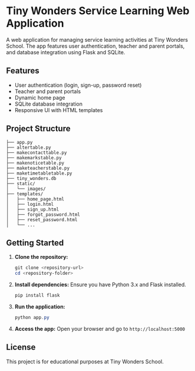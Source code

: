 # Tiny Wonders Service Learning Web Application

A web application for managing service learning activities at Tiny Wonders School. The app features user authentication, teacher and parent portals, and database integration using Flask and SQLite.

## Features
- User authentication (login, sign-up, password reset)
- Teacher and parent portals
- Dynamic home page
- SQLite database integration
- Responsive UI with HTML templates

## Project Structure
```
├── app.py
├── altertable.py
├── makecontacttable.py
├── makemarkstable.py
├── makenoticetable.py
├── maketeacherstable.py
├── maketimetabletable.py
├── tiny_wonders.db
├── static/
│   └── images/
├── templates/
│   ├── home_page.html
│   ├── login.html
│   ├── sign_up.html
│   ├── forgot_password.html
│   ├── reset_password.html
│   └── ...
```

## Getting Started

1. **Clone the repository:**
   ```powershell
   git clone <repository-url>
   cd <repository-folder>
   ```
2. **Install dependencies:**
   Ensure you have Python 3.x and Flask installed.
   ```powershell
   pip install flask
   ```
3. **Run the application:**
   ```powershell
   python app.py
   ```
4. **Access the app:**
   Open your browser and go to `http://localhost:5000`

## License
This project is for educational purposes at Tiny Wonders School.

